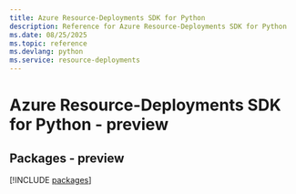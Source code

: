 ```yaml
---
title: Azure Resource-Deployments SDK for Python
description: Reference for Azure Resource-Deployments SDK for Python
ms.date: 08/25/2025
ms.topic: reference
ms.devlang: python
ms.service: resource-deployments
---
```

# Azure Resource-Deployments SDK for Python - preview
## Packages - preview
[!INCLUDE [packages](resource-deployments-index.md)]